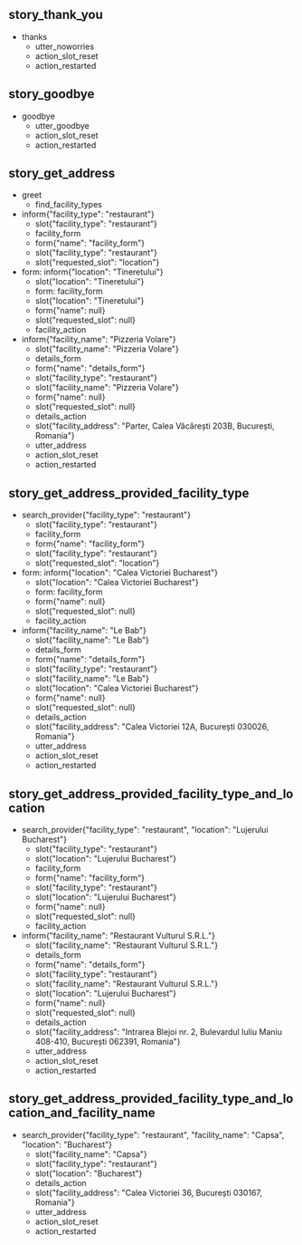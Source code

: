 ## story_thank_you
* thanks
  - utter_noworries
  - action_slot_reset
  - action_restarted

## story_goodbye
* goodbye
  - utter_goodbye
  - action_slot_reset
  - action_restarted

## story_get_address
* greet
    - find_facility_types
* inform{"facility_type": "restaurant"}
    - slot{"facility_type": "restaurant"}
    - facility_form
    - form{"name": "facility_form"}
    - slot{"facility_type": "restaurant"}
    - slot{"requested_slot": "location"}
* form: inform{"location": "Tineretului"}
    - slot{"location": "Tineretului"}
    - form: facility_form
    - slot{"location": "Tineretului"}
    - form{"name": null}
    - slot{"requested_slot": null}
    - facility_action
* inform{"facility_name": "Pizzeria Volare"}
    - slot{"facility_name": "Pizzeria Volare"}
    - details_form
    - form{"name": "details_form"}
    - slot{"facility_type": "restaurant"}
    - slot{"facility_name": "Pizzeria Volare"}
    - form{"name": null}
    - slot{"requested_slot": null}
    - details_action
    - slot{"facility_address": "Parter, Calea Văcărești 203B, București, Romania"}
    - utter_address
    - action_slot_reset
    - action_restarted

## story_get_address_provided_facility_type
* search_provider{"facility_type": "restaurant"}
    - slot{"facility_type": "restaurant"}
    - facility_form
    - form{"name": "facility_form"}
    - slot{"facility_type": "restaurant"}
    - slot{"requested_slot": "location"}
* form: inform{"location": "Calea Victoriei Bucharest"}
    - slot{"location": "Calea Victoriei Bucharest"}
    - form: facility_form
    - form{"name": null}
    - slot{"requested_slot": null}
    - facility_action
* inform{"facility_name": "Le Bab"}
    - slot{"facility_name": "Le Bab"}
    - details_form
    - form{"name": "details_form"}
    - slot{"facility_type": "restaurant"}
    - slot{"facility_name": "Le Bab"}
    - slot{"location": "Calea Victoriei Bucharest"}
    - form{"name": null}
    - slot{"requested_slot": null}
    - details_action
    - slot{"facility_address": "Calea Victoriei 12A, București 030026, Romania"}
    - utter_address
    - action_slot_reset
    - action_restarted

## story_get_address_provided_facility_type_and_location
* search_provider{"facility_type": "restaurant", "location": "Lujerului Bucharest"}
    - slot{"facility_type": "restaurant"}
    - slot{"location": "Lujerului Bucharest"}
    - facility_form
    - form{"name": "facility_form"}
    - slot{"facility_type": "restaurant"}
    - slot{"location": "Lujerului Bucharest"}
    - form{"name": null}
    - slot{"requested_slot": null}
    - facility_action
* inform{"facility_name": "Restaurant Vulturul S.R.L."}
    - slot{"facility_name": "Restaurant Vulturul S.R.L."}
    - details_form
    - form{"name": "details_form"}
    - slot{"facility_type": "restaurant"}
    - slot{"facility_name": "Restaurant Vulturul S.R.L."}
    - slot{"location": "Lujerului Bucharest"}
    - form{"name": null}
    - slot{"requested_slot": null}
    - details_action
    - slot{"facility_address": "Intrarea Blejoi nr. 2, Bulevardul Iuliu Maniu 408-410, București 062391, Romania"}
    - utter_address
    - action_slot_reset
    - action_restarted

## story_get_address_provided_facility_type_and_location_and_facility_name
* search_provider{"facility_type": "restaurant", "facility_name": "Capsa", "location": "Bucharest"}
    - slot{"facility_name": "Capsa"}
    - slot{"facility_type": "restaurant"}
    - slot{"location": "Bucharest"}
    - details_action
    - slot{"facility_address": "Calea Victoriei 36, București 030167, Romania"}
    - utter_address
    - action_slot_reset
    - action_restarted
